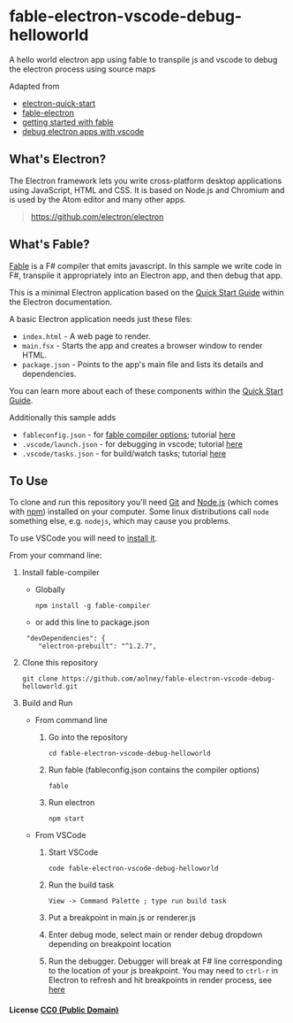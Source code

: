 # fable-electron-vscode-debug-helloworld
A hello world electron app using fable to transpile js and vscode to debug the electron process using source maps

Adapted from 

- [electron-quick-start](https://github.com/electron/electron-quick-start)
- [fable-electron](https://github.com/fable-compiler/fable-electron/tree/master/samples/helloworld)
- [getting started with fable](http://kcieslak.io/Getting-Started-with-Fable-and-Webpack)
- [debug electron apps with vscode](http://code.matsu.io/1)

## What's Electron?

The Electron framework lets you write cross-platform desktop applications using JavaScript, HTML and CSS. It is based on Node.js and Chromium and is used by the Atom editor and many other apps.
> https://github.com/electron/electron

## What's Fable?

[Fable](http://fable.io/) is a F# compiler that emits javascript. In this sample we write code in F#, transpile it appropriately into an Electron app, and then debug that app. 

This is a minimal Electron application based on the [Quick Start Guide](http://electron.atom.io/docs/latest/tutorial/quick-start) within the Electron documentation.

A basic Electron application needs just these files:

- `index.html` - A web page to render.
- `main.fsx` - Starts the app and creates a browser window to render HTML.
- `package.json` - Points to the app's main file and lists its details and dependencies.

You can learn more about each of these components within the [Quick Start Guide](http://electron.atom.io/docs/latest/tutorial/quick-start).

Additionally this sample adds

- `fableconfig.json` - for [fable compiler options](http://fable.io/); tutorial [here](http://kcieslak.io/Getting-Started-with-Fable-and-Webpack)
- `.vscode/launch.json` - for debugging in vscode; tutorial [here](http://code.matsu.io/1)
- `.vscode/tasks.json` - for build/watch tasks; tutorial [here](http://kcieslak.io/Getting-Started-with-Fable-and-Webpack)

## To Use

To clone and run this repository you'll need [Git](https://git-scm.com) and [Node.js](https://nodejs.org/en/download/) (which comes with [npm](http://npmjs.com)) installed on your computer. Some linux distributions call `node` something else, e.g. `nodejs`, which may cause you problems.

To use VSCode you will need to [install it](https://code.visualstudio.com/download).

From your command line:

1. Install fable-compiler 

   * Globally

     `npm install -g fable-compiler`

   * or add this line to package.json
   ```
    "devDependencies": {
       "electron-prebuilt": "^1.2.7",
   ```


2. Clone this repository

   `git clone https://github.com/aolney/fable-electron-vscode-debug-helloworld.git`

3. Build and Run

    * From command line
      1. Go into the repository

         `cd fable-electron-vscode-debug-helloworld`

      2. Run fable (fableconfig.json contains the compiler options)

         `fable`

      3. Run electron

         `npm start`

    * From VSCode
      1. Start VSCode

         `code fable-electron-vscode-debug-helloworld`
      2. Run the build task

         `View -> Command Palette ; type run build task`
      3. Put a breakpoint in main.js or renderer.js
      4. Enter debug mode, select main or render debug dropdown depending on breakpoint location
      5. Run the debugger. Debugger will break at F# line corresponding to the location of your js breakpoint. You may need to `ctrl-r` in Electron to refresh and hit breakpoints in render process, see [here](http://code.matsu.io/1)

#### License [CC0 (Public Domain)](LICENSE.md)
